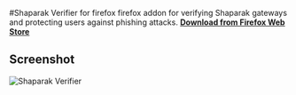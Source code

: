#Shaparak Verifier for firefox
firefox addon for verifying Shaparak gateways and protecting users against phishing attacks.
**[Download from Firefox Web Store](https://addons.mozilla.org/shaparak-verifier)**

## Screenshot
![Shaparak Verifier](https://raw.githubusercontent.com/imohamaad/Shaparak-Verifier-for-firefox/master/screenshot/all.jpg)